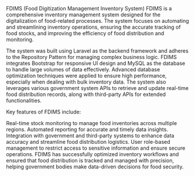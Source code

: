 FDIMS (Food Digitization Management Inventory System)
FDIMS is a comprehensive inventory management system designed for the digitalization of food-related processes. The system focuses on automating and streamlining inventory operations, ensuring the accurate tracking of food stocks, and improving the efficiency of food distribution and monitoring.

The system was built using Laravel as the backend framework and adheres to the Repository Pattern for managing complex business logic. FDIMS integrates Bootstrap for responsive UI design and MySQL as the database to handle large volumes of data effectively. Advanced database optimization techniques were applied to ensure high performance, especially when dealing with bulk inventory data. The system also leverages various government system APIs to retrieve and update real-time food distribution records, along with third-party APIs for extended functionalities.

Key features of FDIMS include:

Real-time stock monitoring to manage food inventories across multiple regions.
Automated reporting for accurate and timely data insights.
Integration with government and third-party systems to enhance data accuracy and streamline food distribution logistics.
User role-based management to restrict access to sensitive information and ensure secure operations.
FDIMS has successfully optimized inventory workflows and ensured that food distribution is tracked and managed with precision, helping government bodies make data-driven decisions for food security.
